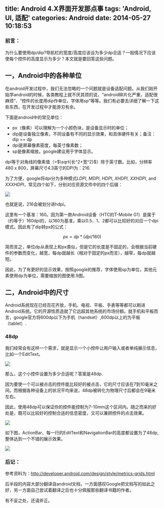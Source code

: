 title: Android 4.X界面开发那点事
tags: 'Android, UI, 适配'
categories: Android
date: 2014-05-27 10:18:53
---
### 前言：
 
为什么要使用dp/dip?导航栏的宽度/高度应该设为多少dp合适？一般情况下应该使每个控件的高度显示为多少？本文就是要回答这些问题。
 
 
## 一，Android中的各种单位

 
在android开发过程中，我们无法忽略的一个问题就是设备适配问题。从我们刚开始学android的时候，各类教程上就不厌其烦的说，“android碎片化严重，适配很麻烦”、“控件的长度用dip作单位，字体用sp”等等。我们有必要去详细了解一下这些东西，在开发过程中才能游刃有余。
 
 
下面是android中的常见单位：  
 
- px（像素）可以理解为一个小颜色块，是设备显示时的单位；
- dip是设备独立像素，不同设备有不同的显示效果，和具体硬件有关；备注：dip == dp
- dpi是屏幕像素密度，每英寸像素数；
- sp是像素缩放。google建议用于字体显示。

dpi等于对角线的像素值（=$\sqrt{长^2+宽^2}$）除于英寸数。比如，分辨率480 x 800，屏幕尺寸4.3英寸的DPI为：216.
 
为了方便，google将dpi分为多种模式*LDPI*, *MDPI*, *HDPI*, *XHDPI*, *XXHDPI*, and *XXXHDPI*，常见四个如下，分别对应资源文件中的四个后缀：
 
![](http://ww2.sinaimg.cn/large/8d608af3gw1egsz5tfcf2j20h602oaa1.jpg)
 
也就是说，216会被划分进hdpi。
<!--more-->
这里有一个基准：160。因为第一款Android设备（HTC的T-Mobile G1）是属于（约等于）160dpi的，以160为基准，乘以0.5、1、2都可以比较好的对应一个dpi模式。因此有了dip转px的公式：
 
$$px = dp * (dpi / 160)$$
 
简而言之，单位dp从表现上和px类似，但是它的长度是不固定的，会根据当前硬件的参数而变化，越宽，每dp就越长（相对于固定的px而言），越窄，每dp就越短。
 
因此，为了有更好的显示效果，按照google的推荐，字体使用sp为单位，其他元素使用dp为单位，需要缩放的图使用.9图。
 
## 二，Android中的尺寸

Android系统现在已经百花齐放，手机、电视、平板、手表等等都可以刷进Android系统。它的开源性质造就了它远超其他系统的市场份额。就手机和平板而言，google官方将600dp以下为手机（handset）,600dp以上的为平板（tablet）.   
 
 
### 48dp
我们经常会有这样一个需求，就是显示一个小控件让用户输入或者单纯展示信息，比如一个EditText。
 
![](http://ww4.sinaimg.cn/large/8d608af3gw1egsz7ybfnmj20le02ujri.jpg) 

      
那么，这个小控件设置为多少合适呢？答案是48dp.
 
因为要使一个可以被点击的控件能比较好的被点击，它的尺寸应该在7到10毫米之间。而根据各种设备上的状况平均来说，48dp被转化为物理尺寸后都会在9毫米左右。
 
因此，使用48dp可以保证你的控件能控制为7-10mm这个区间内。随之而来的好处是，既可以比较好的控制合适的信息密度，又可以兼顾控件的点击效果。
 
 ![](http://ww2.sinaimg.cn/large/8d608af3gw1egsz8z6i1kj20d5042dg1.jpg)

 如下图，ActionBar、每一行的EditText和NavigationBar的高度都设置为了48dp,整体达到一个不错的展示效果。
 
![](http://ww4.sinaimg.cn/large/8d608af3gw1egsz9n827bj20md0fhq46.jpg)

### 后记：
 
参考资料为：http://developer.android.com/design/style/metrics-grids.html
 
后半段的内容大部分翻译自android文档，一方面感叹Google把文档写的如此之好，另一方面自己尝试着翻译之后也十分佩服那些翻译书籍的作者。
 
 有不妥之处，还请斧正。